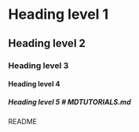 # Heading level 1
## Heading level 2 
### Heading level 3
#### Heading level 4
##### Heading level 5 # MDTUTORIALS.md
README
